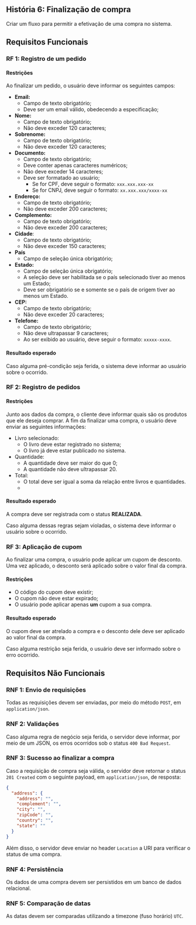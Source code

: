 ## História 6: Finalização de compra
Criar um fluxo para permitir a efetivação de uma compra no sistema. 

## Requisitos Funcionais

### RF 1: Registro de um pedido
#### Restrições
Ao finalizar um pedido, o usuário deve informar os seguintes campos:
- **Email:**
  - Campo de texto obrigatório;
  - Deve ser um email válido, obedecendo a especificação;
- **Nome:**
  - Campo de texto obrigatório;
  - Não deve exceder 120 caracteres;
- **Sobrenome:**
  - Campo de texto obrigatório;
  - Não deve exceder 120 caracteres;
- **Documento:**
  - Campo de texto obrigatório;
  - Deve conter apenas caracteres numéricos;
  - Não deve exceder 14 caracteres;
  - Deve ser formatado ao usuário;
    - Se for CPF, deve seguir o formato: `xxx.xxx.xxx-xx`
    - Se for CNPJ, deve seguir o formato: `xx.xxx.xxx/xxxx-xx`
- **Endereço:**
  - Campo de texto obrigatório;
  - Não deve exceder 200 caracteres;
- **Complemento:**
  - Campo de texto obrigatório;
  - Não deve exceder 200 caracteres;
- **Cidade**:
  - Campo de texto obrigatório;
  - Não deve exceder 150 caracteres;
- **País**
  - Campo de seleção única obrigatório;
- **Estado:**
  - Campo de seleção única obrigatório;
  - A seleção deve ser habilitada se o país selecionado tiver ao menos um Estado;
  - Deve ser obrigatório se e somente se o país de origem tiver ao menos um Estado.
- **CEP:**
  - Campo de texto obrigatório;
  - Não deve exceder 20 caracteres;
- **Telefone:**
  - Campo de texto obrigatório;
  - Não deve ultrapassar 9 caracteres;
  - Ao ser exibido ao usuário, deve seguir o formato: `xxxxx-xxxx`.
#### Resultado esperado
Caso alguma pré-condição seja ferida, o sistema deve informar ao usuário sobre o ocorrido.

### RF 2: Registro de pedidos
#### Restrições
Junto aos dados da compra, o cliente deve informar quais são os produtos que ele deseja comprar. A fim da finalizar uma compra, o usuário deve enviar as seguintes informações:
- Livro selecionado:
  - O livro deve estar registrado no sistema;
  - O livro já deve estar publicado no sistema.
- Quantidade:
  - A quantidade deve ser maior do que 0;
  - A quantidade não deve ultrapassar 20.
- Total:
  - O total deve ser igual a soma da relação entre livros e quantidades.
  - 
#### Resultado esperado
A compra deve ser registrada com o status **REALIZADA**.

Caso alguma dessas regras sejam violadas, o sistema deve informar o usuário sobre o ocorrido.
### RF 3: Aplicação de cupom
Ao finalizar uma compra, o usuário pode aplicar um cupom de desconto. Uma vez aplicado, o desconto será aplicado sobre o valor final da compra.
#### Restrições
- O código do cupom deve existir;
- O cupom não deve estar expirado;
- O usuário pode aplicar apenas **um** cupom a sua compra.

#### Resultado esperado
O cupom deve ser atrelado a compra e o desconto dele deve ser aplicado ao valor final da compra.

Caso alguma restrição seja ferida, o usuário deve ser informado sobre o erro ocorrido.

## Requisitos Não Funcionais

### RNF 1: Envio de requisições
Todas as requisições devem ser enviadas, por meio do método `POST`, em `application/json`.

### RNF 2: Validações
Caso alguma regra de negócio seja ferida, o servidor deve informar, por meio de um JSON, os erros ocorridos sob o status `400 Bad Request`.

### RNF 3: Sucesso ao finalizar a compra
Caso a requisição de compra seja válida, o servidor deve retornar o status `201 Created` com o seguinte payload, em `application/json`, de resposta:
```json
{
  "address": {
    "address": "",
    "complement": "",
    "city": "",
    "zipCode": "",
    "country": "",
    "state": ""
  }
}
```
Além disso, o servidor deve enviar no header `Location` a URI para verificar o status de uma compra.

### RNF 4: Persistência
Os dados de uma compra devem ser persistidos em um banco de dados relacional.

### RNF 5: Comparação de datas
As datas devem ser comparadas utilizando a timezone (fuso horário) `UTC`.